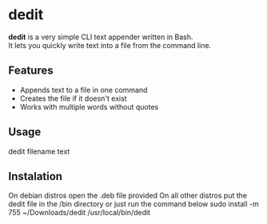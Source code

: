# dedit

**dedit** is a very simple CLI text appender written in Bash.  
It lets you quickly write text into a file from the command line.  

## Features
- Appends text to a file in one command
- Creates the file if it doesn't exist
- Works with multiple words without quotes

## Usage
dedit filename text

## Instalation 
On debian distros open the .deb file provided 
On all other distros put the dedit file in the /bin directory or just run the command below 
sudo install -m 755 ~/Downloads/dedit /usr/local/bin/dedit
